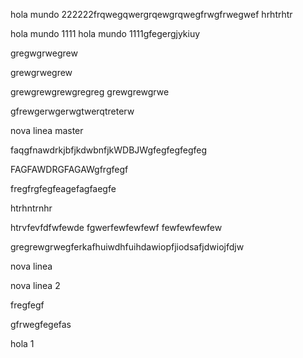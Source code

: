 hola mundo 222222frqwegqwergrqewgrqwegfrwgfrwegwef
hrhtrhtr

hola mundo 1111
hola mundo 1111gfegergjykiuy

gregwgrwegrew

grewgrwegrew

grewgrewgrewgregreg
grewgrewgrwe

gfrewgerwgerwgtwerqtreterw

nova linea master

faqgfnawdrkjbfjkdwbnfjkWDBJWgfegfegfegfeg

FAGFAWDRGFAGAWgfrgfegf


fregfrgfegfeagefagfaegfe


htrhntrnhr

htrvfevfdfwfewde
fgwerfewfewfewf
fewfewfewfew

gregrewgrwegferkafhuiwdhfuihdawiopfjiodsafjdwiojfdjw

nova linea

nova linea 2

fregfegf

gfrwegfegefas

hola 1



